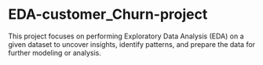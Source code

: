 # EDA-customer_Churn-project
This project focuses on performing Exploratory Data Analysis (EDA) on a given dataset to uncover insights, identify patterns, and prepare the data for further modeling or analysis. 
